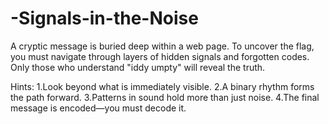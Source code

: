 # -Signals-in-the-Noise
A cryptic message is buried deep within a web page. To uncover the flag, you must navigate through layers of hidden signals and forgotten codes. Only those who understand "iddy umpty" will reveal the truth.


Hints:
 1.Look beyond what is immediately visible.
 2.A binary rhythm forms the path forward.
 3.Patterns in sound hold more than just noise.
 4.The final message is encoded—you must decode it.
